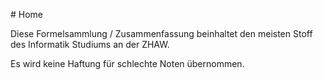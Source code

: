# Home

Diese Formelsammlung / Zusammenfassung beinhaltet den meisten Stoff des Informatik Studiums an der ZHAW.

Es wird keine Haftung für schlechte Noten übernommen.